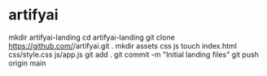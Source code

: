 # artifyai
mkdir artifyai-landing
cd artifyai-landing
git clone https://github.com/<tuo-username>/artifyai.git .
mkdir assets css js
touch index.html css/style.css js/app.js
git add .
git commit -m "Initial landing files"
git push origin main
